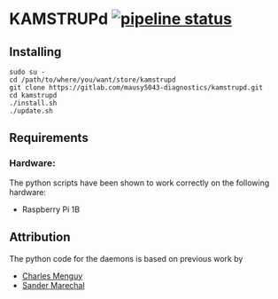 # KAMSTRUPd [![pipeline status](https://gitlab.com/mausy5043-diagnostics/kamstrupd/badges/v2/pipeline.svg)](https://gitlab.com/mausy5043-diagnostics/kamstrupd/commits/v2)

## Installing

```
sudo su -
cd /path/to/where/you/want/store/kamstrupd
git clone https://gitlab.com/mausy5043-diagnostics/kamstrupd.git
cd kamstrupd
./install.sh
./update.sh
```

## Requirements
### Hardware:
The python scripts have been shown to work correctly on the following hardware:
 - Raspberry Pi 1B

## Attribution
The python code for the daemons is based on previous work by
- [Charles Menguy](http://stackoverflow.com/questions/10217067/implementing-a-full-python-unix-style-daemon-process)
- [Sander Marechal](http://www.jejik.com/articles/2007/02/a_simple_unix_linux_daemon_in_python/)
